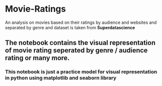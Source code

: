# Movie-Ratings
An analysis on movies based on their ratings by audience and websites and separated by genre and dataset is taken from **Superdatascience**

## The notebook contains the visual representation of movie rating seperated by genre / audience rating or many more.

### This notebook is just a practice model for visual representation in python using matplotlib and seaborn library
